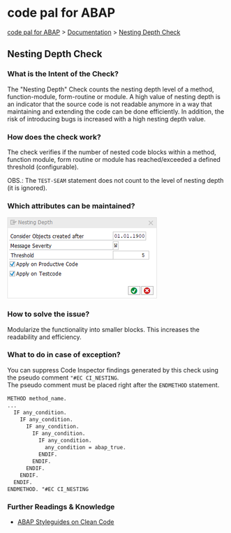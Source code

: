 # code pal for ABAP

[code pal for ABAP](../../README.md) > [Documentation](../check_documentation.md) > [Nesting Depth Check](maximum-nesting-depth.md)

## Nesting Depth Check

### What is the Intent of the Check?

The "Nesting Depth" Check counts the nesting depth level of a method, function-module, form-routine or module. A high value of nesting depth is an indicator that the source code is not readable anymore in a way that maintaining and extending the code can be done efficiently. In addition, the risk of introducing bugs is increased with a high nesting depth value.

### How does the check work?

The check verifies if the number of nested code blocks within a method, function module, form routine or module has reached/exceeded a defined threshold (configurable).

OBS.: The `TEST-SEAM` statement does not count to the level of nesting depth (it is ignored).

### Which attributes can be maintained?

![Attributes](./imgs/nesting_depth.png)

### How to solve the issue?

Modularize the functionality into smaller blocks. This increases the readability and efficiency.

### What to do in case of exception?

You can suppress Code Inspector findings generated by this check using the pseudo comment `"#EC CI_NESTING`.  
The pseudo comment must be placed right after the `ENDMETHOD` statement.

```abap
METHOD method_name.
...
  IF any_condition.
    IF any_condition.
      IF any_condition.
        IF any_condition.
          IF any_condition.
            any_condition = abap_true.
          ENDIF.
        ENDIF.
      ENDIF.
    ENDIF.
  ENDIF.
ENDMETHOD. "#EC CI_NESTING
```

### Further Readings & Knowledge

* [ABAP Styleguides on Clean Code](https://github.com/SAP/styleguides/blob/master/clean-abap/CleanABAP.md#keep-the-nesting-depth-low)
